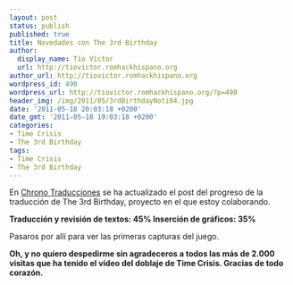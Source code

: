 ```yaml
---
layout: post
status: publish
published: true
title: Novedades con The 3rd Birthday
author:
  display_name: Tío Víctor
  url: http://tiovictor.romhackhispano.org
author_url: http://tiovictor.romhackhispano.org
wordpress_id: 490
wordpress_url: http://tiovictor.romhackhispano.org/?p=490
header_img: /img/2011/05/3rdBirthdayNoti04.jpg
date: '2011-05-18 20:03:18 +0200'
date_gmt: '2011-05-18 19:03:18 +0200'
categories:
- Time Crisis
- The 3rd Birthday
tags:
- Time Crisis
- The 3rd Birthday
---
```

En <a href="http://chronocrossesp.esforos.com/iquest-que-tal-traducir-parasite-eve-3-the-3rd-birthday-t1130" target="_blank">Chrono Traducciones</a> se ha actualizado el post del progreso de la traducción de The 3rd Birthday, proyecto en el que estoy colaborando.

**Traducción y revisión de textos: 45%
Inserción de gráficos: 35%**

Pasaros por allí para ver las primeras capturas del juego.

**Oh, y no quiero despedirme sin agradeceros a todos las más de 2.000 visitas que ha tenido el vídeo del doblaje de Time Crisis. Gracias de todo corazón.**
